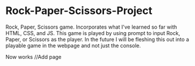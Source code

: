 # Rock-Paper-Scissors-Project
Rock, Paper, Scissors game. Incorporates what I've learned so far with HTML, CSS, and JS.
This game is played by using prompt to input Rock, Paper, or Scissors as the player.
In the future I will be fleshing this out into a playable game in the webpage and not just the console. 

Now works
//Add page

